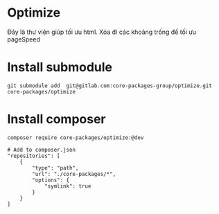 # Optimize

Đây là thư viện giúp tối ưu html. Xóa đi các khoảng trống để tối ưu pageSpeed

# Install submodule

```
git submodule add  git@gitlab.com:core-packages-group/optimize.git core-packages/optimize
```

# Install composer

```
composer require core-packages/optimize:@dev
```

```
# Add to composer.json
"repositories": [
    {
        "type": "path",
        "url": "./core-packages/*",
        "options": {
            "symlink": true
        }
    }
]
```
